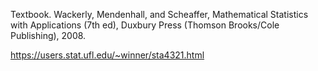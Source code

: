 Textbook. Wackerly, Mendenhall, and Scheaffer, Mathematical Statistics with Applications (7th ed), Duxbury Press (Thomson Brooks/Cole Publishing), 2008.

https://users.stat.ufl.edu/~winner/sta4321.html

